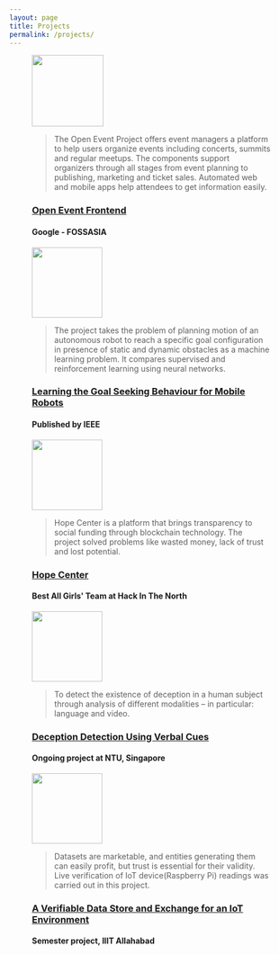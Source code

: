 ```yaml
---
layout: page
title: Projects
permalink: /projects/
---
```


<figure class="snip1533">
  <figcaption>
   <img src="https://camo.githubusercontent.com/6386234d12db1b6710ddaadc83cafd94b7a16299/68747470733a2f2f73746f726167652e676f6f676c65617069732e636f6d2f6576656e747961792e636f6d2f6173736574732f6272616e64696e672f626173655f6272616e64696e672e706e67" alt="" height="127"> 
    <blockquote>
      <p>The Open Event Project offers event managers a platform to help users organize events including concerts, summits and regular meetups. The components support organizers through all stages from event planning to publishing, marketing and ticket sales. Automated web and mobile apps help attendees to get information easily.</p>
    </blockquote>
    <h3><a href="https://gist.github.com/ritikamotwani/959c9ca7dde46da4d5178afd8985f0d9" target="_blank"><div class="underline--magical">Open Event Frontend</div></a></h3>
    <h4><i class="fab fa-github" id="octocat"></i> Google - FOSSASIA</h4>
  </figcaption>
</figure>
<figure class="snip1533">
  <figcaption>
  <img src="https://encrypted-tbn0.gstatic.com/images?q=tbn:ANd9GcS7RoRRyqrv8DiESOwO-AIpDiQSEaRE11u9SYsANkerzdYJ6ZFH" alt="" height="125">
    <blockquote>
      <p>The project  takes the problem of planning motion of an autonomous robot to reach a specific goal configuration in presence of static and dynamic obstacles as a machine learning problem. It compares supervised and reinforcement learning using neural networks.</p>
    </blockquote>
    <h3><a href="https://gist.github.com/ritikamotwani/3ba8cc2717bd3895bc603d12482872f3" target="_blank"><div class="underline--magical">Learning the Goal Seeking Behaviour for Mobile Robots</div></a></h3>
    <h4><i class="fab fa-researchgate" id="research"></i> Published by IEEE</h4>
  </figcaption>
</figure>
<figure class="snip1533">
  <figcaption>
  <img src="https://unhashed.com/wp-content/uploads/2018/01/Beginners-Guide-to-Ethereum.jpg" alt="" height="125">
    <blockquote>
      <p>Hope Center is a platform that brings transparency to social funding through blockchain technology. The project solved problems like wasted money, lack of trust and lost potential.
      </p>
    </blockquote>
    <h3><a href="https://ritikamotwani.github.io/pdfs/HopeCenter.pdf" target="_blank"><div class="underline--magical">Hope Center</div></a></h3>
    <h4><i class="fa fa-trophy" id="trophy"></i> Best All Girls' Team at Hack In The North</h4>
  </figcaption>
</figure>
<figure class="snip1533">
  <figcaption>
  <img src="https://cdn.psychologytoday.com/sites/default/files/styles/article-inline-half/public/field_blog_entry_images/2017-12/liar2.jpg?itok=D0UNfbTv" alt="" height="125">
    <blockquote>
      <p>To detect the existence of deception in a human subject through analysis of different modalities – in particular: language and video.
      </p>
    </blockquote>
    <h3><a href="https://github.com/ritikamotwani/Deception-Detection" target="_blank"><div class="underline--magical">Deception Detection Using Verbal Cues</div></a></h3>
    <h4><i class="fab fa-researchgate" id="research"></i> Ongoing project at NTU, Singapore</h4>
  </figcaption>
</figure>
<figure class="snip1533">
  <figcaption>
  <img src="https://www.sirris.be/sites/default/files/styles/blog_detail/public/blog/images/dreamstime_iotsecurity_600.jpg?itok=0hQbmqnX" alt="" height="125">
    <blockquote>
      <p>Datasets are marketable, and entities generating them can easily profit, but trust is essential for their validity. Live verification of IoT device(Raspberry Pi) readings was carried out in this project. 
      </p>
    </blockquote>
    <h3><a href="https://ritikamotwani.github.io/pdfs/SemProjectReport.pdf" target="_blank"><div class="underline--magical">A Verifiable Data Store and Exchange for an IoT Environment</div></a></h3>
    <h4><i class="fas fa-university" id="wall"></i> Semester project, IIIT Allahabad</h4>
  </figcaption>
</figure>
<div id="tuna" class="scrolling"></div>
<script>
var animationStarted = false;
window.onscroll = function (e) {
if(!animationStarted){
document.getElementById("tuna").classList.remove('scrolling');
setTimeout(function(){animationStarted=false},1000);

}
isScrolling=true;

console.log('hello');
setTimeout(function(){
document.getElementById("tuna").classList.add('scrolling');
animationStarted=true
}, 100);
}
</script>
